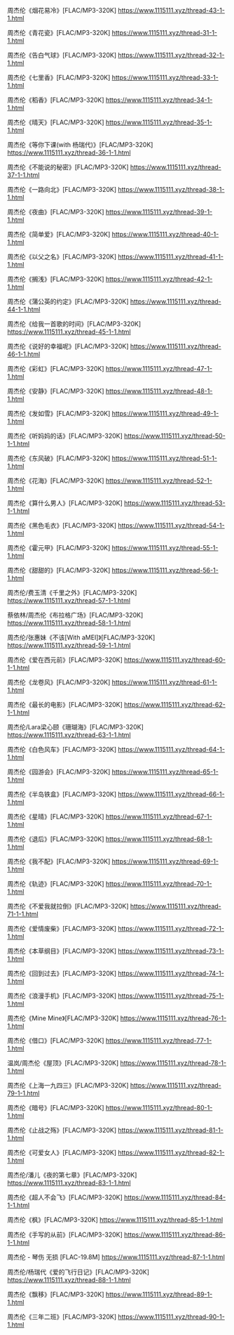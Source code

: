 
周杰伦《烟花易冷》[FLAC/MP3-320K]
https://www.1115111.xyz/thread-43-1-1.html

周杰伦《青花瓷》[FLAC/MP3-320K]
https://www.1115111.xyz/thread-31-1-1.html

周杰伦《告白气球》[FLAC/MP3-320K]
https://www.1115111.xyz/thread-32-1-1.html

周杰伦《七里香》[FLAC/MP3-320K]
https://www.1115111.xyz/thread-33-1-1.html

周杰伦《稻香》[FLAC/MP3-320K]
https://www.1115111.xyz/thread-34-1-1.html

周杰伦《晴天》[FLAC/MP3-320K]
https://www.1115111.xyz/thread-35-1-1.html

周杰伦《等你下课(with 杨瑞代)》[FLAC/MP3-320K]
https://www.1115111.xyz/thread-36-1-1.html

周杰伦《不能说的秘密》[FLAC/MP3-320K]
https://www.1115111.xyz/thread-37-1-1.html

周杰伦《一路向北》[FLAC/MP3-320K]
https://www.1115111.xyz/thread-38-1-1.html

周杰伦《夜曲》[FLAC/MP3-320K]
https://www.1115111.xyz/thread-39-1-1.html

周杰伦《简单爱》[FLAC/MP3-320K]
https://www.1115111.xyz/thread-40-1-1.html

周杰伦《以父之名》[FLAC/MP3-320K]
https://www.1115111.xyz/thread-41-1-1.html

周杰伦《搁浅》[FLAC/MP3-320K]
https://www.1115111.xyz/thread-42-1-1.html

周杰伦《蒲公英的约定》[FLAC/MP3-320K]
https://www.1115111.xyz/thread-44-1-1.html

周杰伦《给我一首歌的时间》[FLAC/MP3-320K]
https://www.1115111.xyz/thread-45-1-1.html

周杰伦《说好的幸福呢》[FLAC/MP3-320K]
https://www.1115111.xyz/thread-46-1-1.html

周杰伦《彩虹》[FLAC/MP3-320K]
https://www.1115111.xyz/thread-47-1-1.html

周杰伦《安静》[FLAC/MP3-320K]
https://www.1115111.xyz/thread-48-1-1.html

周杰伦《发如雪》[FLAC/MP3-320K]
https://www.1115111.xyz/thread-49-1-1.html

周杰伦《听妈妈的话》[FLAC/MP3-320K]
https://www.1115111.xyz/thread-50-1-1.html

周杰伦《东风破》[FLAC/MP3-320K]
https://www.1115111.xyz/thread-51-1-1.html

周杰伦《花海》[FLAC/MP3-320K]
https://www.1115111.xyz/thread-52-1-1.html

周杰伦《算什么男人》[FLAC/MP3-320K]
https://www.1115111.xyz/thread-53-1-1.html

周杰伦《黑色毛衣》[FLAC/MP3-320K]
https://www.1115111.xyz/thread-54-1-1.html

周杰伦《霍元甲》[FLAC/MP3-320K]
https://www.1115111.xyz/thread-55-1-1.html

周杰伦《甜甜的》[FLAC/MP3-320K]
https://www.1115111.xyz/thread-56-1-1.html

周杰伦/费玉清《千里之外》[FLAC/MP3-320K]
https://www.1115111.xyz/thread-57-1-1.html

蔡依林/周杰伦《布拉格广场》[FLAC/MP3-320K]
https://www.1115111.xyz/thread-58-1-1.html

周杰伦/张惠妹《不该[With aMEI]》[FLAC/MP3-320K]
https://www.1115111.xyz/thread-59-1-1.html

周杰伦《爱在西元前》[FLAC/MP3-320K]
https://www.1115111.xyz/thread-60-1-1.html

周杰伦《龙卷风》[FLAC/MP3-320K]
https://www.1115111.xyz/thread-61-1-1.html

周杰伦《最长的电影》[FLAC/MP3-320K]
https://www.1115111.xyz/thread-62-1-1.html

周杰伦/Lara梁心颐《珊瑚海》[FLAC/MP3-320K]
https://www.1115111.xyz/thread-63-1-1.html

周杰伦《白色风车》[FLAC/MP3-320K]
https://www.1115111.xyz/thread-64-1-1.html

周杰伦《园游会》[FLAC/MP3-320K]
https://www.1115111.xyz/thread-65-1-1.html

周杰伦《半岛铁盒》[FLAC/MP3-320K]
https://www.1115111.xyz/thread-66-1-1.html

周杰伦《星晴》[FLAC/MP3-320K]
https://www.1115111.xyz/thread-67-1-1.html

周杰伦《退后》[FLAC/MP3-320K]
https://www.1115111.xyz/thread-68-1-1.html

周杰伦《我不配》[FLAC/MP3-320K]
https://www.1115111.xyz/thread-69-1-1.html

周杰伦《轨迹》[FLAC/MP3-320K]
https://www.1115111.xyz/thread-70-1-1.html

周杰伦《不爱我就拉倒》[FLAC/MP3-320K]
https://www.1115111.xyz/thread-71-1-1.html

周杰伦《爱情废柴》[FLAC/MP3-320K]
https://www.1115111.xyz/thread-72-1-1.html

周杰伦《本草纲目》[FLAC/MP3-320K]
https://www.1115111.xyz/thread-73-1-1.html

周杰伦《回到过去》[FLAC/MP3-320K]
https://www.1115111.xyz/thread-74-1-1.html

周杰伦《浪漫手机》[FLAC/MP3-320K]
https://www.1115111.xyz/thread-75-1-1.html

周杰伦《Mine Mine》[FLAC/MP3-320K]
https://www.1115111.xyz/thread-76-1-1.html

周杰伦《借口》[FLAC/MP3-320K]
https://www.1115111.xyz/thread-77-1-1.html

温岚/周杰伦《屋顶》[FLAC/MP3-320K]
https://www.1115111.xyz/thread-78-1-1.html

周杰伦《上海一九四三》[FLAC/MP3-320K]
https://www.1115111.xyz/thread-79-1-1.html

周杰伦《暗号》[FLAC/MP3-320K]
https://www.1115111.xyz/thread-80-1-1.html

周杰伦《止战之殇》[FLAC/MP3-320K]
https://www.1115111.xyz/thread-81-1-1.html

周杰伦《可爱女人》[FLAC/MP3-320K]
https://www.1115111.xyz/thread-82-1-1.html

周杰伦/潘儿《夜的第七章》[FLAC/MP3-320K]
https://www.1115111.xyz/thread-83-1-1.html

周杰伦《超人不会飞》[FLAC/MP3-320K]
https://www.1115111.xyz/thread-84-1-1.html

周杰伦《枫》[FLAC/MP3-320K]
https://www.1115111.xyz/thread-85-1-1.html

周杰伦《手写的从前》[FLAC/MP3-320K]
https://www.1115111.xyz/thread-86-1-1.html

周杰伦 - 琴伤 无损 [FLAC-19.8M]
https://www.1115111.xyz/thread-87-1-1.html

周杰伦/杨瑞代《爱的飞行日记》[FLAC/MP3-320K]
https://www.1115111.xyz/thread-88-1-1.html

周杰伦《飘移》[FLAC/MP3-320K]
https://www.1115111.xyz/thread-89-1-1.html

周杰伦《三年二班》[FLAC/MP3-320K]
https://www.1115111.xyz/thread-90-1-1.html
